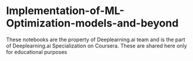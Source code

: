 # Implementation-of-ML-Optimization-models-and-beyond
These notebooks are the property of Deeplearning.ai team and is the part of Deeplearning.ai Specialization on Coursera.
These are shared here only for educational purposes

